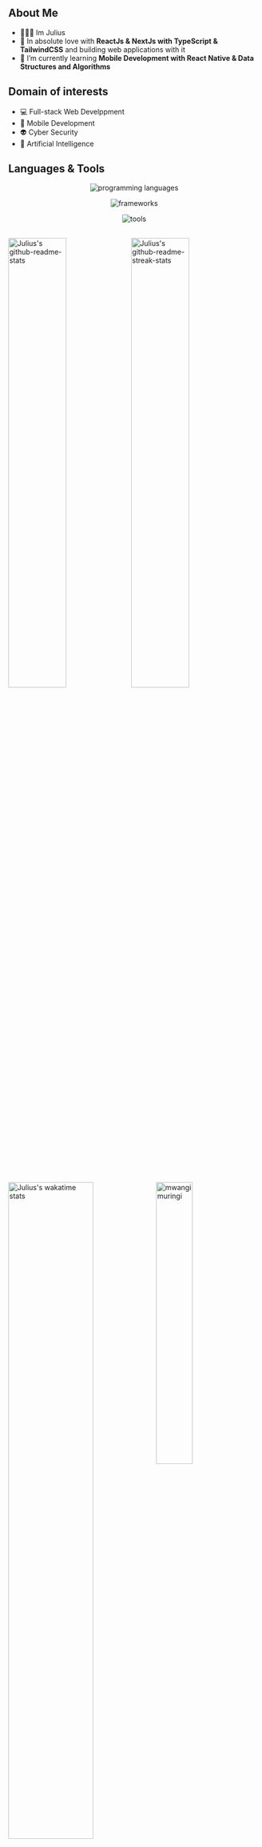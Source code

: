 
<h2>About Me</h2>
  
- 👩🏻‍💻 Im Julius
- 🏃 In absolute love with **ReactJs & NextJs with TypeScript & TailwindCSS** and building web applications with it
- 📖 I’m currently learning **Mobile Development with React Native & Data Structures and Algorithms**
    
<h2>Domain of interests</h2>
    
- 💻 Full-stack Web Develppment
- 📱 Mobile Development
- 👽 Cyber Security
- 🦾 Artificial Intelligence
  
<h2>Languages & Tools</h2>
<p align="center">
  <img src="https://skillicons.dev/icons?i=html,css,js,ts,nodejs,cpp,py,java,mysql,mongodb" alt="programming languages" />
</p>
<p align="center">
  <img src="https://skillicons.dev/icons?i=react,nextjs,angular,expressjs,prisma,jquery,redux,jest,sass,bootstrap,tailwind,materialui" alt="frameworks" />
</p>
<p align="center">
  <img src="https://skillicons.dev/icons?i=vscode,figma,firebase,ai,ps" alt="tools" />
</p>  
    
<h2></h2>

<!-- Holopin Profile -->

<p>
  <img src="https://github-readme-stats-kv.vercel.app/api?username=mwangimuringi&theme=github_dark&show_icons=true&count_private=true&hide_border=true"  width="48%" alt="Julius's github-readme-stats"/>
  <img src="https://github-readme-streak-stats-kv.vercel.app?user=mwangimuringi&theme=tokyonight_duo&hide_border=true" width="48%" alt="Julius's github-readme-streak-stats"/>
</p>

<p>
  <img width="58%" align="top" src="https://github-readme-stats.vercel.app/api/wakatime?username=mwangimuringi&theme=github_dark&hide_border=true&layout=compact&langs_count=6&v=2" alt="Julius's wakatime stats"/>
    <img width="38%" src="https://github-readme-stats-kv.vercel.app/api/top-langs?username=mwangimuringi&show_icons=true&theme=github_dark&locale=en&layout=compact&hide_border=true" alt="mwangimuringi" />

<h2></h2>

<!-- Activity Graph -->
<p align="center">
    <img src="https://github-readme-activity-graph-kv.vercel.app/graph?username=mwangimuringi&theme=react-dark&color=38bdf8&line=38bdf8&hide_border=true&hide_title=false&area=true" width="100%" alt="activity graph">
</p>

<p align="center">
  <img src="https://github-profile-summary-cards.vercel.app/api/cards/profile-details?username=mwangimuringi&theme=tokyonight&hide_border=true"  width="64%" alt="mwangimuringi profile-details"/>
    <img src="http://github-profile-summary-cards.vercel.app/api/cards/stats?username=mwangimuringi&theme=tokyonight"  width="31%" alt="mwangimuringi github stats"/>
</p>

<p align="center"> <img src="https://komarev.com/ghpvc/?username=mwangimuringi&label=Profile%20views&color=0ea5e9&style=flat" alt="mwangimuringi" /> </p>
